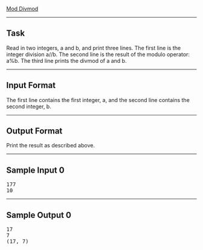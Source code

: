 [Mod Divmod](https://www.hackerrank.com/challenges/python-mod-divmod/problem?isFullScreen=true)

---

## Task
Read in two integers, a and b, and print three lines.
The first line is the integer division a//b.
The second line is the result of the modulo operator: a%b.
The third line prints the divmod of a and b.

---

## Input Format
The first line contains the first integer, a, and the second line contains the second integer, b.

---

## Output Format
Print the result as described above.

---

## Sample Input 0
<pre>
177
10
</pre>
---

## Sample Output 0
<pre>
17
7
(17, 7)
</pre>